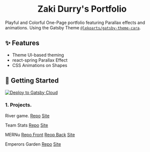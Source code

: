 <h1 align="center">
  Zaki Durry's Portfolio
</h1>


Playful and Colorful One-Page portfolio featuring Parallax effects and animations. Using the Gatsby Theme [`@lekoarts/gatsby-theme-cara`](https://github.com/LekoArts/gatsby-themes/tree/main/themes/gatsby-theme-cara).
## ✨ Features

- Theme UI-based theming
- react-spring Parallax Effect
- CSS Animations on Shapes

## 🚀 Getting Started

[<img src="https://www.gatsbyjs.com/deploynow.svg" alt="Deploy to Gatsby Cloud">](https://www.gatsbyjs.com/dashboard/deploynow?url=https://github.com/LekoArts/gatsby-starter-portfolio-cara)

### 1. **Projects.**

River game. [Repo](https://github.com/zedurry/riverGameProject1) [Site](https://zedurry.github.io/riverGameProject1/)

Team Stats [Repo](https://github.com/zedurry/team-stats) [Site](https://zed-team-stats.herokuapp.com/team-stats)

MERNu [Repo Front](https://github.com/fvences92/Project3-frontend) [Reop Back](https://github.com/BrinkleyS24/Project_3_backend) [Site](https://mernu21.netlify.app/)

Emperors Garden [Repo](https://github.com/zedurry/garden) [Site](https://djangogarden.herokuapp.com/)



